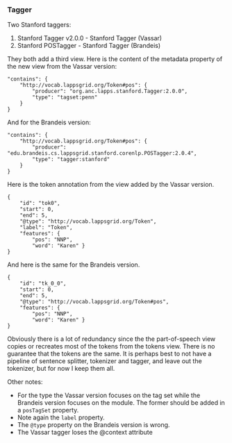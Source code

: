 

### Tagger

Two Stanford taggers:

1. Stanford Tagger v2.0.0 - Stanford Tagger (Vassar)
2. Stanford POSTagger - Stanford Tagger (Brandeis)

They both add a third view. Here is the content of the metadata property of the new view from the Vassar version:

```
"contains": {
    "http://vocab.lappsgrid.org/Token#pos": {
        "producer": "org.anc.lapps.stanford.Tagger:2.0.0",
        "type": "tagset:penn"
    }
}
```

And for the Brandeis version:

```
"contains": {
    "http://vocab.lappsgrid.org/Token#pos": {
        "producer": "edu.brandeis.cs.lappsgrid.stanford.corenlp.POSTagger:2.0.4",
        "type": "tagger:stanford"
    }
}
```

Here is the token annotation from the view added by the Vassar version.

```
{
    "id": "tok0",
    "start": 0,
    "end": 5,
    "@type": "http://vocab.lappsgrid.org/Token",
    "label": "Token",
    "features": {
        "pos": "NNP",
        "word": "Karen" }
}
```

And here is the same for the Brandeis version.

```
{
    "id": "tk_0_0",
    "start": 0,
    "end": 5,
    "@type": "http://vocab.lappsgrid.org/Token#pos",
    "features": {
        "pos": "NNP",
        "word": "Karen" }
}
```

Obviously there is a lot of redundancy since the the part-of-speech view copies or recreates most of the tokens from the tokens view. There is no guarantee that the tokens are the same. It is perhaps best to not have a pipeline of sentence splitter, tokenizer and tagger, and leave out the tokenizer, but for now I keep them all.

Other notes:

- For the type the Vassar version focuses on the tag set while the Brandeis version focuses on the module. The former should be added in a `posTagSet` property.
- Note again the `label` property.
- The `@type` property on the Brandeis version is wrong.
- The Vassar tagger loses the @context attribute
